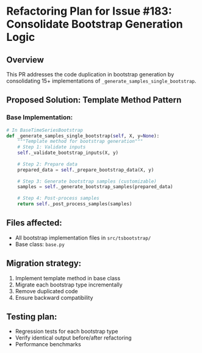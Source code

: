 # Refactoring Plan for Issue #183: Consolidate Bootstrap Generation Logic

## Overview
This PR addresses the code duplication in bootstrap generation by consolidating 15+ implementations of `_generate_samples_single_bootstrap`.

## Proposed Solution: Template Method Pattern

### Base Implementation:
```python
# In BaseTimeSeriesBootstrap
def _generate_samples_single_bootstrap(self, X, y=None):
    """Template method for bootstrap generation"""
    # Step 1: Validate inputs
    self._validate_bootstrap_inputs(X, y)
    
    # Step 2: Prepare data
    prepared_data = self._prepare_bootstrap_data(X, y)
    
    # Step 3: Generate bootstrap samples (customizable)
    samples = self._generate_bootstrap_samples(prepared_data)
    
    # Step 4: Post-process samples
    return self._post_process_samples(samples)
```

## Files affected:
- All bootstrap implementation files in `src/tsbootstrap/`
- Base class: `base.py`

## Migration strategy:
1. Implement template method in base class
2. Migrate each bootstrap type incrementally
3. Remove duplicated code
4. Ensure backward compatibility

## Testing plan:
- Regression tests for each bootstrap type
- Verify identical output before/after refactoring
- Performance benchmarks